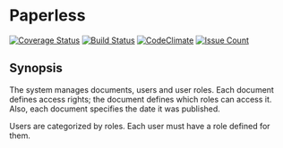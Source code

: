 # Paperless

[![Coverage Status](https://coveralls.io/repos/github/andela-blawrence/Paperless/badge.svg?branch=master)](https://coveralls.io/github/andela-blawrence/Paperless?branch=master)
[![Build Status](https://travis-ci.org/andela-blawrence/dms-api.svg?branch=master)](https://travis-ci.org/andela-blawrence/dms-api)
[![CodeClimate](https://codeclimate.com/github/andela-blawrence/Paperless/badges/gpa.svg)](https://codeclimate.com/github/andela-blawrence/Paperless)
[![Issue Count](https://codeclimate.com/github/andela-blawrence/Paperless/badges/issue_count.svg)](https://codeclimate.com/github/andela-blawrence/Paperless)

## Synopsis

The system manages documents, users and user roles. Each document defines access rights; the document defines which roles can access it. Also, each document specifies the date it was published.

Users are categorized by roles. Each user must have a role defined for them.
